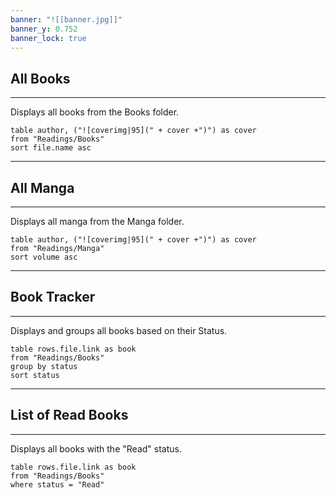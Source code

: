 ```yaml
---
banner: "![[banner.jpg]]"
banner_y: 0.752
banner_lock: true
---
```


## All Books
---
Displays all books from the Books folder.

```dataview
table author, ("![coverimg|95](" + cover +")") as cover
from "Readings/Books"
sort file.name asc
```
--- 
## All Manga
---
Displays all manga from the Manga folder.

```dataview
table author, ("![coverimg|95](" + cover +")") as cover
from "Readings/Manga"
sort volume asc
```
---
## Book Tracker
---
Displays and groups all books based on their Status.
```dataview
table rows.file.link as book
from "Readings/Books"
group by status
sort status
```
--- 
## List of Read Books
---
Displays all books with the "Read" status.

```dataview
table rows.file.link as book
from "Readings/Books"
where status = "Read"
```
